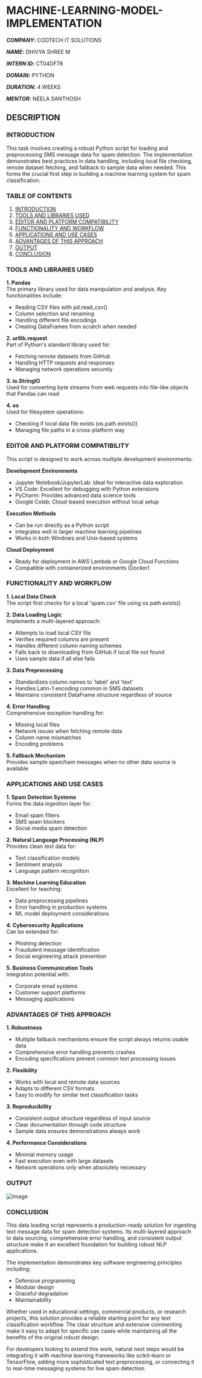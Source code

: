 # MACHINE-LEARNING-MODEL-IMPLEMENTATION

***COMPANY*:** CODTECH IT SOLUTIONS

***NAME*:** DHIVYA SHREE M

***INTERN ID*:** CT04DF78

***DOMAIN*:** PYTHON

***DURATION*:** 4 WEEKS

***MENTOR*:** NEELA SANTHOSH

## DESCRIPTION
### INTRODUCTION  
This task involves creating a robust Python script for loading and preprocessing SMS message data for spam detection. The implementation demonstrates best practices in data handling, including local file checking, remote dataset fetching, and fallback to sample data when needed. This forms the crucial first step in building a machine learning system for spam classification.

### TABLE OF CONTENTS  
1. [INTRODUCTION](#introduction)
2. [TOOLS AND LIBRARIES USED](#tools-and-libraries-used)
3. [EDITOR AND PLATFORM COMPATIBILITY](#editor-and-platform-compatibility)
4. [FUNCTIONALITY AND WORKFLOW](#functionality-and-workflow)
5. [APPLICATIONS AND USE CASES](#applications-and-use-cases)
6. [ADVANTAGES OF THIS APPROACH](#advantages-of-this-approach)
7. [OUTPUT](#output)
8. [CONCLUSION](#conclusion)

### TOOLS AND LIBRARIES USED  
**1. Pandas**  
The primary library used for data manipulation and analysis. Key functionalities include:
- Reading CSV files with pd.read_csv()
- Column selection and renaming
- Handling different file encodings
- Creating DataFrames from scratch when needed

**2. urllib.request**  
Part of Python's standard library used for:
- Fetching remote datasets from GitHub
- Handling HTTP requests and responses
- Managing network operations securely

**3. io.StringIO**  
Used for converting byte streams from web requests into file-like objects that Pandas can read

**4. os**  
Used for filesystem operations:
- Checking if local data file exists (os.path.exists())
- Managing file paths in a cross-platform way

### EDITOR AND PLATFORM COMPATIBILITY  
This script is designed to work across multiple development environments:

**Development Environments**  
- Jupyter Notebook/JupyterLab: Ideal for interactive data exploration
- VS Code: Excellent for debugging with Python extensions
- PyCharm: Provides advanced data science tools
- Google Colab: Cloud-based execution without local setup

**Execution Methods**  
- Can be run directly as a Python script
- Integrates well in larger machine learning pipelines
- Works in both Windows and Unix-based systems

**Cloud Deployment**  
- Ready for deployment in AWS Lambda or Google Cloud Functions
- Compatible with containerized environments (Docker)

### FUNCTIONALITY AND WORKFLOW  
**1. Local Data Check**  
The script first checks for a local 'spam.csv' file using os.path.exists()

**2. Data Loading Logic**  
Implements a multi-layered approach:
- Attempts to load local CSV file
- Verifies required columns are present
- Handles different column naming schemes
- Falls back to downloading from GitHub if local file not found
- Uses sample data if all else fails

**3. Data Preprocessing**  
- Standardizes column names to 'label' and 'text'
- Handles Latin-1 encoding common in SMS datasets
- Maintains consistent DataFrame structure regardless of source

**4. Error Handling**  
Comprehensive exception handling for:
- Missing local files
- Network issues when fetching remote data
- Column name mismatches
- Encoding problems

**5. Fallback Mechanism**  
Provides sample spam/ham messages when no other data source is available

### APPLICATIONS AND USE CASES  
**1. Spam Detection Systems**  
Forms the data ingestion layer for:
- Email spam filters
- SMS spam blockers
- Social media spam detection

**2. Natural Language Processing (NLP)**  
Provides clean text data for:
- Text classification models
- Sentiment analysis
- Language pattern recognition

**3. Machine Learning Education**  
Excellent for teaching:
- Data preprocessing pipelines
- Error handling in production systems
- ML model deployment considerations

**4. Cybersecurity Applications**  
Can be extended for:
- Phishing detection
- Fraudulent message identification
- Social engineering attack prevention

**5. Business Communication Tools**  
Integration potential with:
- Corporate email systems
- Customer support platforms
- Messaging applications

### ADVANTAGES OF THIS APPROACH  
**1. Robustness**  
- Multiple fallback mechanisms ensure the script always returns usable data
- Comprehensive error handling prevents crashes
- Encoding specifications prevent common text processing issues

**2. Flexibility**  
- Works with local and remote data sources
- Adapts to different CSV formats
- Easy to modify for similar text classification tasks

**3. Reproducibility**  
- Consistent output structure regardless of input source
- Clear documentation through code structure
- Sample data ensures demonstrations always work

**4. Performance Considerations**  
- Minimal memory usage
- Fast execution even with large datasets
- Network operations only when absolutely necessary

### OUTPUT  
![Image](https://github.com/user-attachments/assets/9074b33f-1c2d-43f2-a4ce-73f915ac971e)

### CONCLUSION  
This data loading script represents a production-ready solution for ingesting text message data for spam detection systems. Its multi-layered approach to data sourcing, comprehensive error handling, and consistent output structure make it an excellent foundation for building robust NLP applications.

The implementation demonstrates key software engineering principles including:
- Defensive programming
- Modular design
- Graceful degradation
- Maintainability

Whether used in educational settings, commercial products, or research projects, this solution provides a reliable starting point for any text classification workflow. The clear structure and extensive commenting make it easy to adapt for specific use cases while maintaining all the benefits of the original robust design.

For developers looking to extend this work, natural next steps would be integrating it with machine learning frameworks like scikit-learn or TensorFlow, adding more sophisticated text preprocessing, or connecting it to real-time messaging systems for live spam detection.
